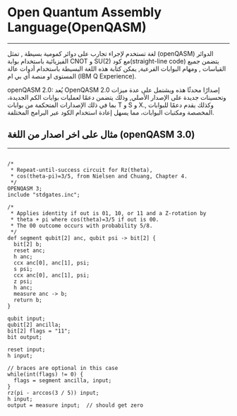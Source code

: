 # Open Quantum Assembly Language(OpenQASM)
---

لغة تستخدم لإجراء تجارب على دوائر كمومية بسيطة , تمثل (openQASM) الدوائر الفيزيائية باستخدام بوابة CNOT  و SU(2) مع كود(straight-line code) يتضمن جميع القياسات , ومهام البوابات الفرعية, يمكن كتابة هذه اللغة البسيطة باستخدام أدوات عالة المستوى او منصة أي بي ام (IBM Q Experience).



openQASM 2.0: يُعد OpenQASM 2.0 إصدارًا محدثًا هذه ويشتمل على عدة ميزات وتحسينات جديدة على الإصدار الأصلي, وذلك يتضمن دعمًا لعمليات بوابات الكم الجديدة، بما في ذلك الإصدارات المتحكمة من بوابات T و S و X., وكذلك يقدم دعمًا للبوابات المخصصة ومكتبات البوابات، مما يسهل إعادة استخدام الكود عبر البرامج المختلفة.


## مثال على اخر اصدار من اللغة (openQASM 3.0) 
---

```
 
/*
 * Repeat-until-success circuit for Rz(theta),
 * cos(theta-pi)=3/5, from Nielsen and Chuang, Chapter 4.
 */
OPENQASM 3;
include "stdgates.inc";

/*
 * Applies identity if out is 01, 10, or 11 and a Z-rotation by
 * theta + pi where cos(theta)=3/5 if out is 00.
 * The 00 outcome occurs with probability 5/8.
 */
def segment qubit[2] anc, qubit psi -> bit[2] {
  bit[2] b;
  reset anc;
  h anc;
  ccx anc[0], anc[1], psi;
  s psi;
  ccx anc[0], anc[1], psi;
  z psi;
  h anc;
  measure anc -> b;
  return b;
}

qubit input;
qubit[2] ancilla;
bit[2] flags = "11";
bit output;

reset input;
h input;

// braces are optional in this case
while(int(flags) != 0) {
  flags = segment ancilla, input;
}
rz(pi - arccos(3 / 5)) input;
h input;
output = measure input;  // should get zero

```






